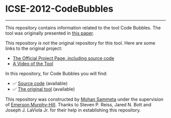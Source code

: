 # ICSE-2012-CodeBubbles

***

This repository contains information related to the tool Code Bubbles. The tool was originally presented in [this paper](http://dl.acm.org/citation.cfm?id=2337432).

This repository _is not_ the original repository for this tool. Here are some links to the original project:
* [The Official Project Page, including source code](http://cs.brown.edu/people/spr/codebubbles/)
* [A Video of the Tool](http://cs.brown.edu/people/spr/codebubbles/demovideo.mov)

In this repository, for Code Bubbles you will find:
* :white_check_mark: [Source code](https://github.com/SoftwareEngineeringToolDemos/ICSE-2012-CodeBubbles/tree/master/codebubbles-code) (available)
* :white_check_mark: [The original tool](https://github.com/SoftwareEngineeringToolDemos/ICSE-2012-CodeBubbles/blob/master/bin/bubbles.jar) (available)

This repository was constructed by [Mohan Sammeta](https://github.com/mohansammeta) under the supervision of [Emerson Murphy-Hill](https://github.com/CaptainEmerson). Thanks to Steven P. Reiss, Jared N. Bott and Joseph J. LaViola Jr. for their help in establishing this repository. 
